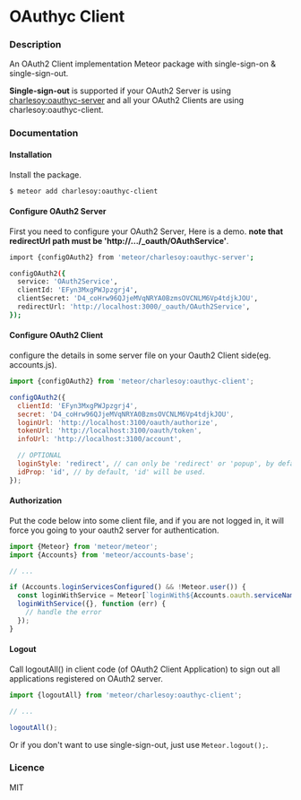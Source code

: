 # OAuthyc Client

### Description

An OAuth2 Client implementation Meteor package with single-sign-on & single-sign-out.

**Single-sign-out** is supported if your OAuth2 Server is using [charlesoy:oauthyc-server][1] and all your OAuth2 Clients are using charlesoy:oauthyc-client.

### Documentation

#### Installation

Install the package.

```bash
$ meteor add charlesoy:oauthyc-client
```

#### Configure OAuth2 Server

First you need to configure your OAuth2 Server, Here is a demo. **note that redirectUrl path must be 'http<span></span>://.../_oauth/OAuthService'**.

```bash
import {configOAuth2} from 'meteor/charlesoy:oauthyc-server';

configOAuth2({
  service: 'OAuth2Service',
  clientId: 'EFyn3MxgPWJpzgrj4',
  clientSecret: 'D4_coHrw96QJjeMVqNRYA0BzmsOVCNLM6Vp4tdjkJOU',
  redirectUrl: 'http://localhost:3000/_oauth/OAuth2Service',
});
```

#### Configure OAuth2 Client

configure the details in some server file on your Oauth2 Client side(eg. accounts.js).

```javascript
import {configOAuth2} from 'meteor/charlesoy:oauthyc-client';

configOAuth2({
  clientId: 'EFyn3MxgPWJpzgrj4',
  secret: 'D4_coHrw96QJjeMVqNRYA0BzmsOVCNLM6Vp4tdjkJOU',
  loginUrl: 'http://localhost:3100/oauth/authorize',
  tokenUrl: 'http://localhost:3100/oauth/token',
  infoUrl: 'http://localhost:3100/account',

  // OPTIONAL
  loginStyle: 'redirect', // can only be 'redirect' or 'popup', by default, it's 'redirect'.
  idProp: 'id', // by default, 'id' will be used.
});
```

#### Authorization

Put the code below into some client file, and if you are not logged in, it will force you going to your oauth2 server for authentication. 

```javascript
import {Meteor} from 'meteor/meteor';
import {Accounts} from 'meteor/accounts-base';

// ...

if (Accounts.loginServicesConfigured() && !Meteor.user()) {
  const loginWithService = Meteor[`loginWith${Accounts.oauth.serviceNames()[0]}`];
  loginWithService({}, function (err) {
    // handle the error
  });
}
```

#### Logout

Call logoutAll() in client code (of OAuth2 Client Application) to sign out all applications registered on OAuth2 server.

```javascript
import {logoutAll} from 'meteor/charlesoy:oauthyc-client'; 

// ...

logoutAll();
```

Or if you don't want to use single-sign-out, just use ```Meteor.logout();```.

### Licence

MIT

[1]: https://atmospherejs.com/charlesoy/oauthyc-server